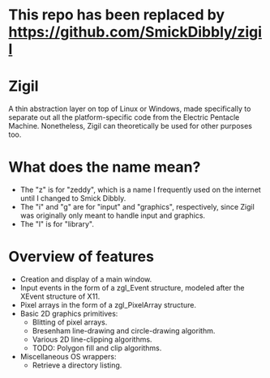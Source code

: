 # This repo has been replaced by https://github.com/SmickDibbly/zigil

# Zigil
A thin abstraction layer on top of Linux or Windows, made specifically to separate out all the platform-specific code from the Electric Pentacle Machine. Nonetheless, Zigil can theoretically be used for other purposes too.

# What does the name mean?
- The "z" is for "zeddy", which is a name I frequently used on the internet until I changed to Smick Dibbly.
- The "i" and "g" are for "input" and "graphics", respectively, since Zigil was originally only meant to handle input and graphics.
- The "l" is for "library".

# Overview of features
- Creation and display of a main window.
- Input events in the form of a zgl_Event structure, modeled after the XEvent structure of X11.
- Pixel arrays in the form of a zgl_PixelArray structure.
- Basic 2D graphics primitives:
  - Blitting of pixel arrays.
  - Bresenham line-drawing and circle-drawing algorithm.
  - Various 2D line-clipping algorithms.
  - TODO: Polygon fill and clip algorithms.
- Miscellaneous OS wrappers:
  - Retrieve a directory listing.
